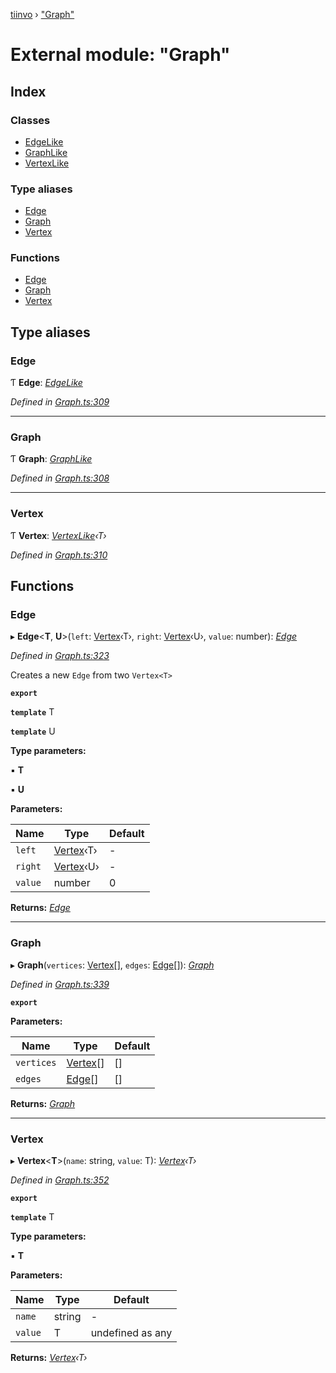 [tiinvo](../README.md) › ["Graph"](_graph_.md)

# External module: "Graph"

## Index

### Classes

* [EdgeLike](../classes/_graph_.edgelike.md)
* [GraphLike](../classes/_graph_.graphlike.md)
* [VertexLike](../classes/_graph_.vertexlike.md)

### Type aliases

* [Edge](_graph_.md#edge)
* [Graph](_graph_.md#graph)
* [Vertex](_graph_.md#vertex)

### Functions

* [Edge](_graph_.md#edge)
* [Graph](_graph_.md#graph)
* [Vertex](_graph_.md#vertex)

## Type aliases

###  Edge

Ƭ **Edge**: *[EdgeLike](../classes/_graph_.edgelike.md)*

*Defined in [Graph.ts:309](https://github.com/OctoD/tiinvo/blob/32d45ae/src/Graph.ts#L309)*

___

###  Graph

Ƭ **Graph**: *[GraphLike](../classes/_graph_.graphlike.md)*

*Defined in [Graph.ts:308](https://github.com/OctoD/tiinvo/blob/32d45ae/src/Graph.ts#L308)*

___

###  Vertex

Ƭ **Vertex**: *[VertexLike](../classes/_graph_.vertexlike.md)‹T›*

*Defined in [Graph.ts:310](https://github.com/OctoD/tiinvo/blob/32d45ae/src/Graph.ts#L310)*

## Functions

###  Edge

▸ **Edge**<**T**, **U**>(`left`: [Vertex](_graph_.md#vertex)‹T›, `right`: [Vertex](_graph_.md#vertex)‹U›, `value`: number): *[Edge](undefined)*

*Defined in [Graph.ts:323](https://github.com/OctoD/tiinvo/blob/32d45ae/src/Graph.ts#L323)*

Creates a new `Edge` from two `Vertex<T>`

**`export`** 

**`template`** T

**`template`** U

**Type parameters:**

▪ **T**

▪ **U**

**Parameters:**

Name | Type | Default |
------ | ------ | ------ |
`left` | [Vertex](_graph_.md#vertex)‹T› | - |
`right` | [Vertex](_graph_.md#vertex)‹U› | - |
`value` | number | 0 |

**Returns:** *[Edge](undefined)*

___

###  Graph

▸ **Graph**(`vertices`: [Vertex](_graph_.md#vertex)[], `edges`: [Edge](_graph_.md#edge)[]): *[Graph](undefined)*

*Defined in [Graph.ts:339](https://github.com/OctoD/tiinvo/blob/32d45ae/src/Graph.ts#L339)*

**`export`** 

**Parameters:**

Name | Type | Default |
------ | ------ | ------ |
`vertices` | [Vertex](_graph_.md#vertex)[] |  [] |
`edges` | [Edge](_graph_.md#edge)[] |  [] |

**Returns:** *[Graph](undefined)*

___

###  Vertex

▸ **Vertex**<**T**>(`name`: string, `value`: T): *[Vertex](undefined)‹T›*

*Defined in [Graph.ts:352](https://github.com/OctoD/tiinvo/blob/32d45ae/src/Graph.ts#L352)*

**`export`** 

**`template`** T

**Type parameters:**

▪ **T**

**Parameters:**

Name | Type | Default |
------ | ------ | ------ |
`name` | string | - |
`value` | T |  undefined as any |

**Returns:** *[Vertex](undefined)‹T›*
